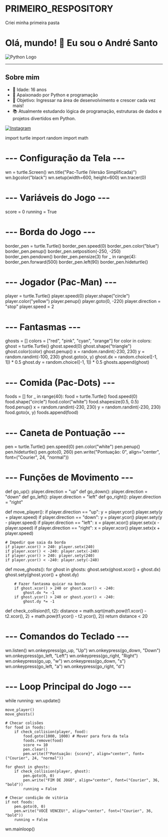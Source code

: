 # PRIMEIRO_RESPOSITORY
Criei minha primeira pasta 
# Olá, mundo! 👋 Eu sou o André Santo

![Python Logo](https://upload.wikimedia.org/wikipedia/commons/c/c3/Python-logo-notext.svg)

---

## Sobre mim
- 👦 Idade: 16 anos  
- 🐍 Apaixonado por Python e programação  
- 🎯 Objetivo: Ingressar na área de desenvolvimento e crescer cada vez mais!  
- 📚 Atualmente estudando lógica de programação, estruturas de dados e projetos divertidos em Python.



[![Instagram](https://img.shields.io/badge/Instagram-E4405F?style=for-the-badge&logo=instagram&logoColor=white)](https://www.instagram.com/sants_andre0)  

import turtle
import random
import math

# --- Configuração da Tela ---
wn = turtle.Screen()
wn.title("Pac-Turtle (Versão Simplificada)")
wn.bgcolor("black")
wn.setup(width=600, height=600)
wn.tracer(0)

# --- Variáveis do Jogo ---
score = 0
running = True

# --- Borda do Jogo ---
border_pen = turtle.Turtle()
border_pen.speed(0)
border_pen.color("blue")
border_pen.penup()
border_pen.setposition(-250, -250)
border_pen.pendown()
border_pen.pensize(3)
for _ in range(4):
    border_pen.forward(500)
    border_pen.left(90)
border_pen.hideturtle()

# --- Jogador (Pac-Man) ---
player = turtle.Turtle()
player.speed(0)
player.shape("circle")
player.color("yellow")
player.penup()
player.goto(0, -220)
player.direction = "stop"
player.speed = 2

# --- Fantasmas ---
ghosts = []
colors = ["red", "pink", "cyan", "orange"]
for color in colors:
    ghost = turtle.Turtle()
    ghost.speed(0)
    ghost.shape("triangle")
    ghost.color(color)
    ghost.penup()
    x = random.randint(-230, 230)
    y = random.randint(-100, 230)
    ghost.goto(x, y)
    ghost.dx = random.choice([-1, 1]) * 0.5
    ghost.dy = random.choice([-1, 1]) * 0.5
    ghosts.append(ghost)

# --- Comida (Pac-Dots) ---
foods = []
for _ in range(40):
    food = turtle.Turtle()
    food.speed(0)
    food.shape("circle")
    food.color("white")
    food.shapesize(0.5, 0.5)
    food.penup()
    x = random.randint(-230, 230)
    y = random.randint(-230, 230)
    food.goto(x, y)
    foods.append(food)

# --- Caneta de Pontuação ---
pen = turtle.Turtle()
pen.speed(0)
pen.color("white")
pen.penup()
pen.hideturtle()
pen.goto(0, 260)
pen.write("Pontuação: 0", align="center", font=("Courier", 24, "normal"))

# --- Funções de Movimento ---
def go_up():
    player.direction = "up"
def go_down():
    player.direction = "down"
def go_left():
    player.direction = "left"
def go_right():
    player.direction = "right"

def move_player():
    if player.direction == "up":
        y = player.ycor()
        player.sety(y + player.speed)
    if player.direction == "down":
        y = player.ycor()
        player.sety(y - player.speed)
    if player.direction == "left":
        x = player.xcor()
        player.setx(x - player.speed)
    if player.direction == "right":
        x = player.xcor()
        player.setx(x + player.speed)

    # Impedir que saia da borda
    if player.xcor() > 240: player.setx(240)
    if player.xcor() < -240: player.setx(-240)
    if player.ycor() > 240: player.sety(240)
    if player.ycor() < -240: player.sety(-240)

def move_ghosts():
    for ghost in ghosts:
        ghost.setx(ghost.xcor() + ghost.dx)
        ghost.sety(ghost.ycor() + ghost.dy)

        # Fazer fantasma quicar na borda
        if ghost.xcor() > 240 or ghost.xcor() < -240:
            ghost.dx *= -1
        if ghost.ycor() > 240 or ghost.ycor() < -240:
            ghost.dy *= -1

def check_collision(t1, t2):
    distance = math.sqrt(math.pow(t1.xcor() - t2.xcor(), 2) + math.pow(t1.ycor() - t2.ycor(), 2))
    return distance < 20

# --- Comandos do Teclado ---
wn.listen()
wn.onkeypress(go_up, "Up")
wn.onkeypress(go_down, "Down")
wn.onkeypress(go_left, "Left")
wn.onkeypress(go_right, "Right")
wn.onkeypress(go_up, "w")
wn.onkeypress(go_down, "s")
wn.onkeypress(go_left, "a")
wn.onkeypress(go_right, "d")

# --- Loop Principal do Jogo ---
while running:
    wn.update()
    
    move_player()
    move_ghosts()

    # Checar colisões
    for food in foods:
        if check_collision(player, food):
            food.goto(1000, 1000) # Mover para fora da tela
            foods.remove(food)
            score += 10
            pen.clear()
            pen.write(f"Pontuação: {score}", align="center", font=("Courier", 24, "normal"))

    for ghost in ghosts:
        if check_collision(player, ghost):
            pen.goto(0, 0)
            pen.write("FIM DE JOGO", align="center", font=("Courier", 36, "bold"))
            running = False

    # Checar condição de vitória
    if not foods:
        pen.goto(0, 0)
        pen.write("VOCÊ VENCEU!", align="center", font=("Courier", 36, "bold"))
        running = False

wn.mainloop()
